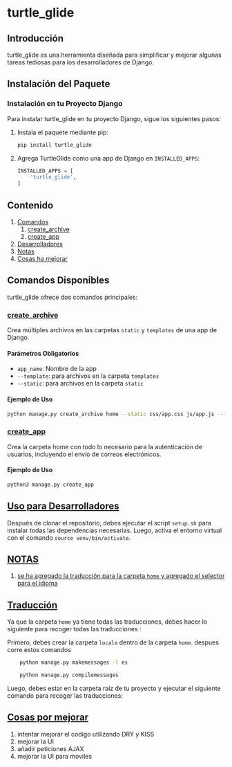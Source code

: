# turtle_glide

## Introducción

turtle_glide es una herramienta diseñada para simplificar y mejorar algunas tareas tediosas para los desarrolladores de Django.

## Instalación del Paquete

### Instalación en tu Proyecto Django

Para instalar turtle_glide en tu proyecto Django, sigue los siguientes pasos:

1. Instala el paquete mediante pip:

   ```bash
   pip install turtle_glide
   ```

2. Agrega TurtleGlide como una app de Django en `INSTALLED_APPS`:
   ```python
   INSTALLED_APPS = [
       'turtle_glide',
   ]
   ```

## Contenido

1. [Comandos](#comandos)
   1. [create_archive](#create_archive)
   2. [create_app](#create_app)
2. [Desarrolladores](#uso-para-desarrolladores)
3. [Notas](#notas)
4. [Cosas ha mejorar](#cosas-por-mejorar)

## Comandos Disponibles

turtle_glide ofrece dos comandos principales:

### [create_archive](#create_archive)

Crea múltiples archivos en las carpetas `static` y `templates` de una app de Django.

#### Parámetros Obligatorios

- `app_name`: Nombre de la app
- `--template`: para archivos en la carpeta `templates`
- `--static`: para archivos en la carpeta `static`

#### Ejemplo de Uso
```bash
python manage.py create_archive home --static css/app.css js/app.js --template layouts/main.html
```

### [create_app](#create_app)

Crea la carpeta home con todo lo necesario para la autenticación de usuarios, incluyendo el envío de correos electrónicos.

#### Ejemplo de Uso
```bash
python3 manage.py create_app
```

## [Uso para Desarrolladores](#uso-para-desarrolladores)

Después de clonar el repositorio, debes ejecutar el script `setup.sh` para instalar todas las dependencias necesarias. Luego, activa el entorno virtual con el comando `source venv/bin/activate`.

## [NOTAS](#notas)

1. [se ha agregado la traducción para la carpeta `home` y agregado el selector para el idioma](#traduccion)

## [Traducción](#traduccion)

Ya que la carpeta `home` ya tiene todas las traducciones, debes hacer lo siguiente para recoger todas las traducciones :

Primero, debes crear la carpeta `locale` dentro de la carpeta `home`.
despues corre estos comandos

```bash
    python manage.py makemessages -l es
```

```bash
    python manage.py compilemessages
```

Luego, debes estar en la carpeta raíz de tu proyecto y ejecutar el siguiente comando para recoger las traducciones:

## [Cosas por mejorar](#cosas-por-mejorar)

1. intentar mejorar el codigo utilizando DRY y KISS 
2. mejorar la UI
3. añadir peticiones AJAX
4. mejorar la UI para moviles

